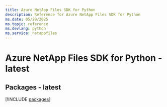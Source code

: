 ```yaml
---
title: Azure NetApp Files SDK for Python
description: Reference for Azure NetApp Files SDK for Python
ms.date: 05/29/2025
ms.topic: reference
ms.devlang: python
ms.service: netappfiles
---
```

# Azure NetApp Files SDK for Python - latest
## Packages - latest
[!INCLUDE [packages](netapp-files-index.md)]